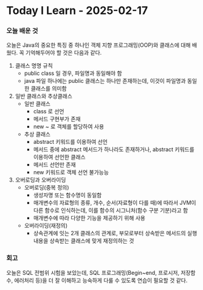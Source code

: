 # Today I Learn - 2025-02-17

### 오늘 배운 것
오늘은 Java의 중요한 특징 중 하나인 객체 지향 프로그래밍(OOP)와 클래스에 대해 배웠다. 꼭 기억해두어야 할 것은 다음과 같다.

1. 클래스 명명 규칙
   - public class 일 경우, 파일명과 동일해야 함
   - java 파일 하나에는 public 클래스는 하나만 존재하는데, 이것이 파일명과 동일한 클래스를 의미함
2. 일반 클래스와 추상클래스
    - 일반 클래스
      - class 로 선언
      - 메서드 구현부가 존재
      - new ~ 로 객체를 할당하여 사용
    - 추상 클래스
      - abstract 키워드를 이용하여 선언
      - 메서드 중에 abstract 메서드가 하나라도 존재하거나, abstract 키워드를 이용하여 선언한 클래스
      - 메서드 선언만 존재
      - new 키워드로 객체 선언 불가능능
3. 오버로딩과 오버라이딩
    - 오버로딩(중복 정의)
      - 생성자명 또는 함수명이 동일함
      - 매개변수의 자료형의 종류, 개수, 순서(자료형이 다를 때)에 따라서 JVM이 다른 함수로 인식하는데, 이를 함수의 시그니처(함수 구분 기분)라고 함
      - 매개변수에 따라 다양한 기능을 제공하기 위해 사용
    - 오버라이딩(재정의)
      - 상속관계에 잇는 2개 클래스의 관계로, 부모로부터 상속받은 메서드의 실행 내용을 상속받는 클래스에 맞게 재정의하는 것
  
### 회고
오늘은 SQL 전범위 시험을 보았는데, SQL 프로그래밍(Begin~end, 프로시저, 저장함수, 에러처리 등)을 더 잘 이해하고 능숙하게 다룰 수 있도록 연습이 필요할 것 같다.